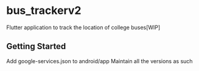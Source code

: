 # bus_trackerv2
Flutter application to track the location of college buses[WIP]

## Getting Started
  Add google-services.json to android/app
  Maintain all the versions as such
  
 
